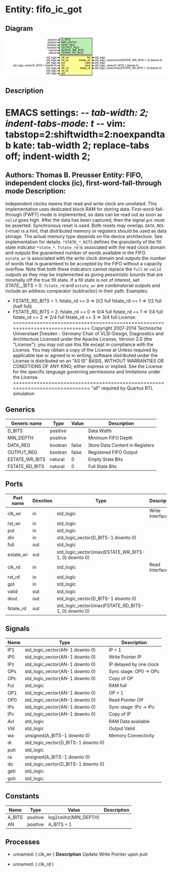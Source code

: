 # Entity: fifo_ic_got

## Diagram

![Diagram](fifo_ic_got.svg "Diagram")
## Description

EMACS settings: -*-  tab-width: 2; indent-tabs-mode: t -*-
vim: tabstop=2:shiftwidth=2:noexpandtab
kate: tab-width 2; replace-tabs off; indent-width 2;
=============================================================================
Authors:					Thomas B. Preusser
Entity:					FIFO, independent clocks (ic), first-word-fall-through mode
Description:
-------------------------------------
Independent clocks meens that read and write clock are unrelated.
This implementation uses dedicated block RAM for storing data.
First-word-fall-through (FWFT) mode is implemented, so data can be read out
as soon as ``valid`` goes high. After the data has been captured, then the
signal ``got`` must be asserted.
Synchronous reset is used. Both resets may overlap.
``DATA_REG`` (=true) is a hint, that distributed memory or registers should be
used as data storage. The actual memory type depends on the device
architecture. See implementation for details.
``*STATE_*_BITS`` defines the granularity of the fill state indicator
``*state_*``. ``fstate_rd`` is associated with the read clock domain and outputs
the guaranteed number of words available in the FIFO. ``estate_wr`` is
associated with the write clock domain and outputs the number of words that
is guaranteed to be accepted by the FIFO without a capacity overflow. Note
that both these indicators cannot replace the ``full`` or ``valid`` outputs as
they may be implemented as giving pessimistic bounds that are minimally off
the true fill state.
If a fill state is not of interest, set *STATE_*_BITS = 0.
``fstate_rd`` and ``estate_wr`` are combinatorial outputs and include an address
comparator (subtractor) in their path.
Examples:
- FSTATE_RD_BITS = 1: fstate_rd == 0 => 0/2 full
                      fstate_rd == 1 => 1/2 full (half full)
- FSTATE_RD_BITS = 2: fstate_rd == 0 => 0/4 full
                      fstate_rd == 1 => 1/4 full
                      fstate_rd == 2 => 2/4 full
                      fstate_rd == 3 => 3/4 full
License:
=============================================================================
Copyright 2007-2014 Technische Universitaet Dresden - Germany
                    Chair of VLSI-Design, Diagnostics and Architecture
Licensed under the Apache License, Version 2.0 (the "License");
you may not use this file except in compliance with the License.
You may obtain a copy of the License at
Unless required by applicable law or agreed to in writing, software
distributed under the License is distributed on an "AS IS" BASIS,
WITHOUT WARRANTIES OR CONDITIONS OF ANY KIND, either express or implied.
See the License for the specific language governing permissions and
limitations under the License.
=============================================================================
"all" required by Quartus RTL simulation
## Generics

| Generic name   | Type     | Value | Description                     |
| -------------- | -------- | ----- | ------------------------------- |
| D_BITS         | positive |       | Data Width                      |
| MIN_DEPTH      | positive |       | Minimum FIFO Depth              |
| DATA_REG       | boolean  | false | Store Data Content in Registers |
| OUTPUT_REG     | boolean  | false | Registered FIFO Output          |
| ESTATE_WR_BITS | natural  | 0     | Empty State Bits                |
| FSTATE_RD_BITS | natural  | 0     | Full State Bits                 |
## Ports

| Port name | Direction | Type                                                 | Description     |
| --------- | --------- | ---------------------------------------------------- | --------------- |
| clk_wr    | in        | std_logic                                            | Write Interface |
| rst_wr    | in        | std_logic                                            |                 |
| put       | in        | std_logic                                            |                 |
| din       | in        | std_logic_vector(D_BITS-1 downto 0)                  |                 |
| full      | out       | std_logic                                            |                 |
| estate_wr | out       | std_logic_vector(imax(ESTATE_WR_BITS-1, 0) downto 0) |                 |
| clk_rd    | in        | std_logic                                            | Read Interface  |
| rst_rd    | in        | std_logic                                            |                 |
| got       | in        | std_logic                                            |                 |
| valid     | out       | std_logic                                            |                 |
| dout      | out       | std_logic_vector(D_BITS-1 downto 0)                  |                 |
| fstate_rd | out       | std_logic_vector(imax(FSTATE_RD_BITS-1, 0) downto 0) |                 |
## Signals

| Name | Type                                | Description             |
| ---- | ----------------------------------- | ----------------------- |
| IP1  | std_logic_vector(AN-1 downto 0)     | IP + 1                  |
| IP0  | std_logic_vector(AN-1 downto 0)     | Write Pointer IP        |
| IPz  | std_logic_vector(AN-1 downto 0)     | IP delayed by one clock |
| OPs  | std_logic_vector(AN-1 downto 0)     | Sync stage: OP0 -> OPc  |
| OPc  | std_logic_vector(AN-1 downto 0)     | Copy of OP              |
| Ful  | std_logic                           | RAM full                |
| OP1  | std_logic_vector(AN-1 downto 0)     | OP + 1                  |
| OP0  | std_logic_vector(AN-1 downto 0)     | Read Pointer OP         |
| IPs  | std_logic_vector(AN-1 downto 0)     | Sync stage: IPz -> IPc  |
| IPc  | std_logic_vector(AN-1 downto 0)     | Copy of IP              |
| Avl  | std_logic                           | RAM Data available      |
| Vld  | std_logic                           | Output Valid            |
| wa   | unsigned(A_BITS-1 downto 0)         | Memory Connectivity     |
| di   | std_logic_vector(D_BITS-1 downto 0) |                         |
| puti | std_logic                           |                         |
| ra   | unsigned(A_BITS-1 downto 0)         |                         |
| do   | std_logic_vector(D_BITS-1 downto 0) |                         |
| geti | std_logic                           |                         |
| goti | std_logic                           |                         |
## Constants

| Name   | Type     | Value                  | Description |
| ------ | -------- | ---------------------- | ----------- |
| A_BITS | positive |  log2ceilnz(MIN_DEPTH) |             |
| AN     | positive |  A_BITS + 1            |             |
## Processes
- unnamed: ( clk_wr )
**Description**
Update Write Pointer upon puti

- unnamed: ( clk_rd )
